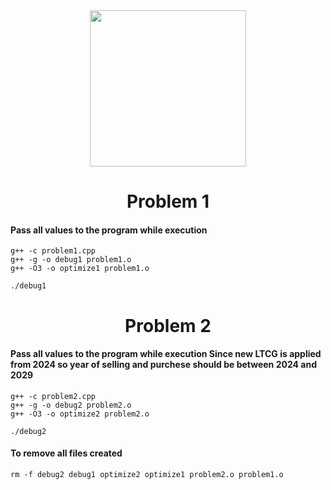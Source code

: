 <div id="header" align="center">
  <img src="https://i.giphy.com/media/v1.Y2lkPTc5MGI3NjExNXVxcmZoNjNjYThwdGxuaW55YzdhdWMwcG8ydndyODNoancyN3ByMSZlcD12MV9pbnRlcm5hbF9naWZfYnlfaWQmY3Q9Zw/aLVLqlZvKW6XSYy3td/giphy.gif" width="250"/>
</div>




<h1 align="center" >
  Problem 1
</h1>

#### Pass all values to the program while execution
	g++ -c problem1.cpp
	g++ -g -o debug1 problem1.o
	g++ -O3 -o optimize1 problem1.o

	./debug1


<h1 align="center" >
  Problem 2
</h1>

#### Pass all values to the program while execution Since new LTCG is applied from 2024 so year of selling and purchese should be between 2024 and 2029
	g++ -c problem2.cpp
	g++ -g -o debug2 problem2.o
	g++ -O3 -o optimize2 problem2.o

	./debug2


#### To remove all files created
	rm -f debug2 debug1 optimize2 optimize1 problem2.o problem1.o
